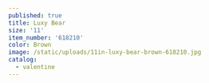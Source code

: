 ```yaml
---
published: true
title: Luxy Bear
size: '11'
item_number: '618210'
color: Brown
image: /static/uploads/11in-luxy-bear-brown-618210.jpg
catalog:
  - valentine
---
```


